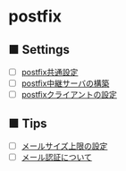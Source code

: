 # postfix

## ■ Settings
- [ ] [postfix共通設定]()
- [ ] [postfix中継サーバの構築](https://github.com/thetaru/memorandum/tree/master/OS/Linux/CentOS8/postfix/postfix_server)
- [ ] [postfixクライアントの設定](https://github.com/thetaru/memorandum/tree/master/OS/Linux/CentOS8/postfix/postfix_client)
## ■ Tips
- [ ] [メールサイズ上限の設定]()
- [ ] [メール認証について]()

